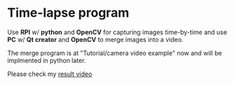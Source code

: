 Time-lapse program
======

Use **RPI** w/ **python** and **OpenCV** for capturing images time-by-time and use **PC** w/ **Qt creator** and **OpenCV** to merge images into a video.

The merge program is at "Tutorial/camera video example" now and will be implmented in python later.

Please check my [result video](https://www.youtube.com/watch?v=2F5rsOZAVXM&feature=youtu.be)
